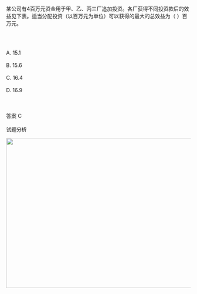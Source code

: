 <div class="detail lh2">某公司有4百万元资金用于甲、乙、丙三厂追加投资。各厂获得不同投资款后的效益见下表。适当分配投资（以百万元为单位）可以获得的最大的总效益为（  ）百万元。<br/><p><img alt="" src="https://lstatic.xisaiwang.com/tiku/uploadfiles/2016-11/357916e2b18b4526a7fde8477495ca63_.png"/>  <br/></p><br/><br/>A. 15.1<br/><br/>B. 15.6<br/><br/>C. 16.4<br/><br/>D. 16.9<br/><br/><br/><br/>答案 C<br/><br/>试题分析<br/><p><img alt="" src="https://lstatic.xisaiwang.com/tiku/uploadfiles/2016-11/45c72eab2983485a8a5313f69eb00a80_.png" style="width: 576px; height: 409px;"/><br/></p></div>